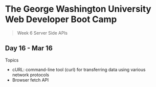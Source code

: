 # **The George Washington University Web Developer Boot Camp**
> Week 6 Server Side APIs

## **Day 16 - Mar 16**
Topics
- cURL: command-line tool (curl) for transferring data using various network protocols
- Browser fetch API